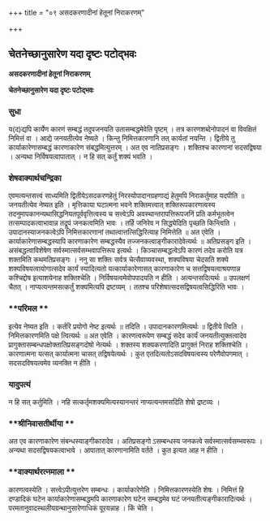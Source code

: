 +++
title = "०९ असदकरणादीनां हेतूनां निराकरणम्"

+++


## चेतनेच्छानुसारेण यदा दृष्टः पटोद्भवः

**असदकरणादीनां हेतूनां निराकरणम्**

**चेतनेच्छानुसारेण यदा दृष्टः पटोद्भवः**

### **सुधा**

य(द)द्यपि कार्येण कारणं सम्बद्धं तदुपजनयति उतासम्बद्धमेवेति पृष्टम् । तत्र कारणशब्देनोपादनं वा विवक्षितं निमित्तं वा । आद्ये जनयतीत्येव नेष्यते । किन्तु निमित्तकारणानि तत् कार्यतां नयन्ति । द्वितीये तु कार्याकारेणासम्बद्धं कारणाकारेण संबद्धमित्युत्तरम् । अत एव नातिप्रसङ्गः । शक्तिश्च कारणानां सदसद्विषया । अन्यथा निर्विषयत्वापातात् । न हि सत् कर्तुं शक्यं भवति ।

### **शेषवाक्यार्थचन्द्रिका**

एवमत्यन्तसत्त्वं साध्यमिति द्वितीयेऽसदकरणहेतुं निरस्योपादानग्रहणाद्यं हेतुमपि निराकर्तुमाह यदपीति ॥ जनयतीत्येव नेष्यत इति । मृत्तिकाया घटात्मना भवने शक्तिमत्त्वात् शक्तिरूपकारणत्वस्य तदनुमापकानन्यथासिद्धनियतपूर्ववृत्तित्वस्य च सत्त्वेऽपि अवस्थान्तरापत्तिरूपजनिं प्रति कर्मभूतत्वेन तत्सम्पादकत्वाभावान्न तद्रूपं जनकत्वमिति भावः । तर्हि जनिरेव न सिद्ध्येदिति पृच्छति किन्त्विति । उपादानस्याजनकत्वेऽपि निमित्तकारणानां तथात्वात्तत्सिद्धिरित्याह निमित्तेति ॥ अत एवेति । कार्याकारेणासम्बद्धस्यापि कारणाकारेण सम्बद्धस्यैव तज्जनकत्वाङ्गीकारादेवेत्यर्थः ॥ अतिप्रसङ्ग इति । असंबद्धत्वाविशेषेण सर्वस्मात्सर्वसम्भवापत्तिरूप इत्यर्थः । किञ्चासम्बद्धत्वेऽपि कारणं तदेव करोति यत्र शक्तमिति कथमतिप्रसङ्गः । ननु सा शक्तिः सर्वत्र चेत्सैवाव्यवस्था, शक्यविषया चेदसति शक्ये शक्यविषयत्वायोगात्सदेव कार्यं स्यादित्यतो यत्कार्याकारेणासत् कारणाकारेण च सत्तद्विषयत्वाश्रयणान्न कश्चिद्दोष इत्याशयेनाह शक्तिश्चेति । निर्विषयत्वमेवोपपादयति न हीति । अत्यन्तसदित्यर्थः ॥ उपलक्षणं चैतत् । नाप्यत्यन्तमसत्कर्तुं शक्यमित्यपि द्रष्टव्यम् । ततश्च परिशेषात्सदसद्विषयत्वसिद्धिरिति भावः ।

### **परिमल **

इत्येव नेष्यत इति । कर्तरि प्रयोगो नेष्ट इत्यर्थः ॥ तदिति । उपादानकारणमित्यर्थः ॥ द्वितीये त्विति । निमित्तकारणमिति पक्षे त्वित्यर्थः ॥ अत एवेति । कारणत्वरूपेण सम्बद्धं सदेव कार्यं जनयतीत्युक्तत्वादेव प्रागुक्तासम्बन्धपक्षोक्तातिप्रसङ्गदोषो नेत्यर्थः । शक्तस्य शक्यकरणादिति प्रागुक्तं निराह शक्तिश्चेति । कारणात्मना यत्सत् कार्यात्मना चासत् तद्विषयेत्यर्थः । कुत एतदित्यतोऽसदविषयत्वस्य परेणैवोपगमात् । सदसदविषयत्वमेव व्यनक्ति न हीति ।

### **यादुपत्यं**

न हि सत् कर्तुमिति । नहि सत्कर्तृमशक्यमित्यस्यानन्तरं नाप्यत्यन्तमसदिति शेषो द्रष्टव्यः ।

### **श्रीनिवासतीर्थीया **

अत एव कारणाकारेण संबन्धस्याङ्गीकारादेव । अतिप्रसङ्गो ऽसम्बन्धस्य जनकत्वे सर्वस्मात्सर्वसम्भवरूपः । अन्यथा सदसद्विषयकत्वाभावे । आपातात् कारणानामिति वर्तते । कुत इत्यत आह न हीति ।

### **वाक्यार्थरत्नमाला **

कारणत्वस्येति । सत्त्वेऽपीत्युत्तरेण सम्बन्धः । कार्याकारेणेति । निमित्तकारणस्येति शेषः । निमित्तं हि दण्डादिकं घटेन कार्याकारेणासम्बद्धमपि कारणाकारेण घटेन सम्बद्धमेव घटं जनयतीत्यङ्गीकारादित्यर्थः । परमतानुवादस्थलीयग्रन्थानुसारेणाधिकं पूरयन्नाह । किं चेति ।

